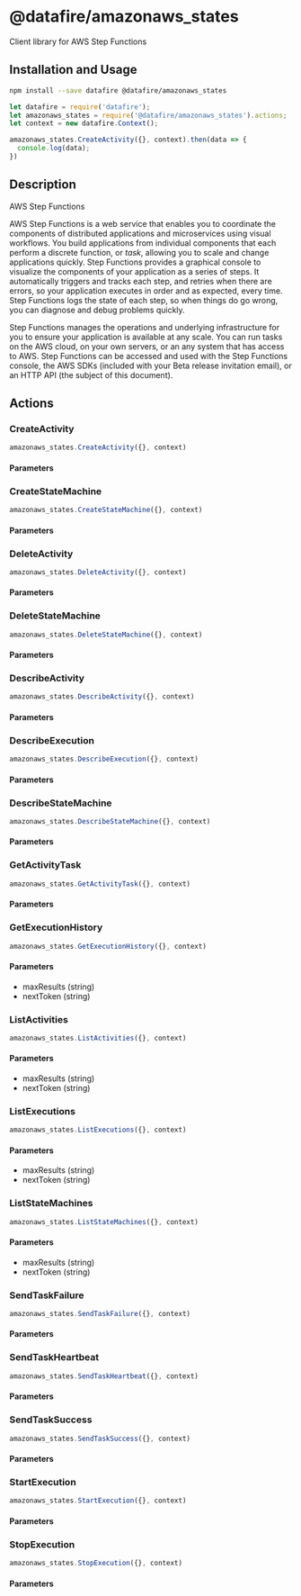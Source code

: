 # @datafire/amazonaws_states

Client library for AWS Step Functions

## Installation and Usage
```bash
npm install --save datafire @datafire/amazonaws_states
```

```js
let datafire = require('datafire');
let amazonaws_states = require('@datafire/amazonaws_states').actions;
let context = new datafire.Context();

amazonaws_states.CreateActivity({}, context).then(data => {
  console.log(data);
})
```

## Description
<fullname>AWS Step Functions</fullname> <p>AWS Step Functions is a web service that enables you to coordinate the components of distributed applications and microservices using visual workflows. You build applications from individual components that each perform a discrete function, or <i>task</i>, allowing you to scale and change applications quickly. Step Functions provides a graphical console to visualize the components of your application as a series of steps. It automatically triggers and tracks each step, and retries when there are errors, so your application executes in order and as expected, every time. Step Functions logs the state of each step, so when things do go wrong, you can diagnose and debug problems quickly.</p> <p>Step Functions manages the operations and underlying infrastructure for you to ensure your application is available at any scale. You can run tasks on the AWS cloud, on your own servers, or an any system that has access to AWS. Step Functions can be accessed and used with the Step Functions console, the AWS SDKs (included with your Beta release invitation email), or an HTTP API (the subject of this document).</p>

## Actions
### CreateActivity



```js
amazonaws_states.CreateActivity({}, context)
```

#### Parameters

### CreateStateMachine



```js
amazonaws_states.CreateStateMachine({}, context)
```

#### Parameters

### DeleteActivity



```js
amazonaws_states.DeleteActivity({}, context)
```

#### Parameters

### DeleteStateMachine



```js
amazonaws_states.DeleteStateMachine({}, context)
```

#### Parameters

### DescribeActivity



```js
amazonaws_states.DescribeActivity({}, context)
```

#### Parameters

### DescribeExecution



```js
amazonaws_states.DescribeExecution({}, context)
```

#### Parameters

### DescribeStateMachine



```js
amazonaws_states.DescribeStateMachine({}, context)
```

#### Parameters

### GetActivityTask



```js
amazonaws_states.GetActivityTask({}, context)
```

#### Parameters

### GetExecutionHistory



```js
amazonaws_states.GetExecutionHistory({}, context)
```

#### Parameters
* maxResults (string)
* nextToken (string)

### ListActivities



```js
amazonaws_states.ListActivities({}, context)
```

#### Parameters
* maxResults (string)
* nextToken (string)

### ListExecutions



```js
amazonaws_states.ListExecutions({}, context)
```

#### Parameters
* maxResults (string)
* nextToken (string)

### ListStateMachines



```js
amazonaws_states.ListStateMachines({}, context)
```

#### Parameters
* maxResults (string)
* nextToken (string)

### SendTaskFailure



```js
amazonaws_states.SendTaskFailure({}, context)
```

#### Parameters

### SendTaskHeartbeat



```js
amazonaws_states.SendTaskHeartbeat({}, context)
```

#### Parameters

### SendTaskSuccess



```js
amazonaws_states.SendTaskSuccess({}, context)
```

#### Parameters

### StartExecution



```js
amazonaws_states.StartExecution({}, context)
```

#### Parameters

### StopExecution



```js
amazonaws_states.StopExecution({}, context)
```

#### Parameters

